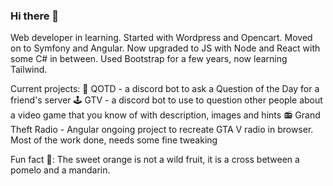 ### Hi there 👋
Web developer in learning.
Started with Wordpress and Opencart.
Moved on to Symfony and Angular.
Now upgraded to JS with Node and React with some C# in between.
Used Bootstrap for a few years, now learning Tailwind.


Current projects:
🙋 QOTD - a discord bot to ask a Question of the Day for a friend's server
🕹️ GTV - a discord bot to use to question other people about a video game that you know of with description, images and hints
📻 Grand Theft Radio - Angular ongoing project to recreate GTA V radio in browser. Most of the work done, needs some fine tweaking


Fun fact 🤔:
The sweet orange is not a wild fruit, it is a cross between a pomelo and a mandarin.
